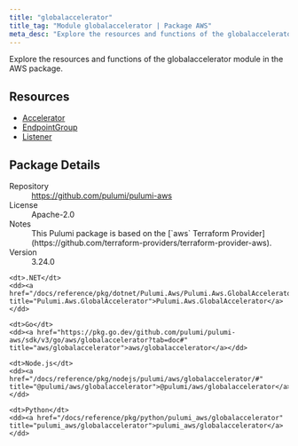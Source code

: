 ```yaml
---
title: "globalaccelerator"
title_tag: "Module globalaccelerator | Package AWS"
meta_desc: "Explore the resources and functions of the globalaccelerator module in the AWS package."
---
```


<!-- WARNING: this file was generated by Pulumi Docs Generator. -->
<!-- Do not edit by hand unless you're certain you know what you are doing! -->

Explore the resources and functions of the globalaccelerator module in the AWS package.

<h2 id="resources">Resources</h2>
<ul class="api">
    <li><a href="accelerator" title="Accelerator"><span class="symbol resource"></span>Accelerator</a></li>
    <li><a href="endpointgroup" title="EndpointGroup"><span class="symbol resource"></span>EndpointGroup</a></li>
    <li><a href="listener" title="Listener"><span class="symbol resource"></span>Listener</a></li>
</ul>

<h2 id="package-details">Package Details</h2>
<dl class="package-details">
	<dt>Repository</dt>
	<dd><a href="https://github.com/pulumi/pulumi-aws">https://github.com/pulumi/pulumi-aws</a></dd>
	<dt>License</dt>
	<dd>Apache-2.0</dd>
	<dt>Notes</dt>
	<dd>This Pulumi package is based on the [`aws` Terraform Provider](https://github.com/terraform-providers/terraform-provider-aws).</dd>
	<dt>Version</dt>
	<dd>3.24.0</dd>
</dl>



<dl class="tabular">

    <dt>.NET</dt>
    <dd><a href="/docs/reference/pkg/dotnet/Pulumi.Aws/Pulumi.Aws.GlobalAccelerator.html" title="Pulumi.Aws.GlobalAccelerator">Pulumi.Aws.GlobalAccelerator</a></dd>

    <dt>Go</dt>
    <dd><a href="https://pkg.go.dev/github.com/pulumi/pulumi-aws/sdk/v3/go/aws/globalaccelerator?tab=doc#" title="aws/globalaccelerator">aws/globalaccelerator</a></dd>

    <dt>Node.js</dt>
    <dd><a href="/docs/reference/pkg/nodejs/pulumi/aws/globalaccelerator/#" title="@pulumi/aws/globalaccelerator">@pulumi/aws/globalaccelerator</a></dd>

    <dt>Python</dt>
    <dd><a href="/docs/reference/pkg/python/pulumi_aws/globalaccelerator" title="pulumi_aws/globalaccelerator">pulumi_aws/globalaccelerator</a></dd>

</dl>

